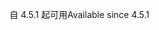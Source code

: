 <span data-ttu-id="9498e-101">自 4.5.1 起可用</span><span class="sxs-lookup"><span data-stu-id="9498e-101">Available since 4.5.1</span></span>